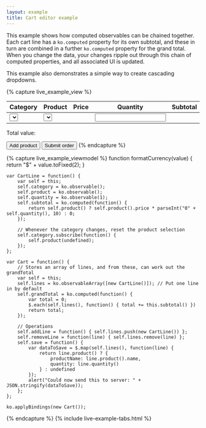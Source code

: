 ```yaml
---
layout: example
title: Cart editor example
---
```


<script type="text/javascript" src="resources/sampleProductCategories.js"> </script>
<style type="text/css">        	
    .liveExample th { text-align: left }
    .liveExample .price { text-align: right; padding-right: 2em; }
    .liveExample .grandTotal { border-top: 1px solid silver; padding-top: 0.5em; font-size: 1.2em; }
    .liveExample .grandTotal SPAN { font-weight: bold; }
    
    .liveExample table, .liveExample td, .liveExample th { padding: 0.2em; border-width: 0; margin: 0; vertical-align: top; }
    .liveExample td input, .liveExample td select { width: 8em; }
    .liveExample td.quantity input { width: 4em; }
    .liveExample td select { height: 1.8em; white-space: nowrap; }
</style>

This example shows how computed observables can be chained together. Each cart line has a `ko.computed` property for its own subtotal, and these in turn are combined in a further `ko.computed` property for the grand total. When you change the data, your changes ripple out through this chain of computed properties, and all associated UI is updated.

This example also demonstrates a simple way to create cascading dropdowns.

{% capture live_example_view %}
<table width='100%'>
    <thead>
        <tr>
            <th width='25%'>Category</th>
            <th width='25%'>Product</th>
            <th class='price' width='15%'>Price</th>
            <th class='quantity' width='10%'>Quantity</th>
            <th class='price' width='15%'>Subtotal</th>
            <th width='10%'> </th>
        </tr>
    </thead>
    <tbody data-bind='foreach: lines'>
        <tr>
            <td>
                <select data-bind='options: sampleProductCategories, optionsText: "name", optionsCaption: "Select...", value: category'> </select>
            </td>
            <td data-bind="with: category">
                <select data-bind='options: products, optionsText: "name", optionsCaption: "Select...", value: $parent.product'> </select>
            </td>
            <td class='price' data-bind='with: product'>
                <span data-bind='text: formatCurrency(price)'> </span>
            </td>
            <td class='quantity'>
                <input data-bind='visible: product, value: quantity, valueUpdate: "afterkeydown"' />
            </td>
            <td class='price'>
                <span data-bind='visible: product, text: formatCurrency(subtotal())' > </span>
            </td>
            <td>
                <a href='#' data-bind='click: $parent.removeLine'>Remove</a>
            </td>
        </tr>
    </tbody>
</table>
<p class='grandTotal'>
    Total value: <span data-bind='text: formatCurrency(grandTotal())'> </span>
</p>
<button data-bind='click: addLine'>Add product</button>
<button data-bind='click: save'>Submit order</button>
{% endcapture %}

{% capture live_example_viewmodel %}
    function formatCurrency(value) {
        return "$" + value.toFixed(2);
    }

    var CartLine = function() {
        var self = this;
        self.category = ko.observable();
        self.product = ko.observable();
        self.quantity = ko.observable(1);
        self.subtotal = ko.computed(function() {
            return self.product() ? self.product().price * parseInt("0" + self.quantity(), 10) : 0;
        });

        // Whenever the category changes, reset the product selection
        self.category.subscribe(function() {
            self.product(undefined);
        });
    };
    
    var Cart = function() {
        // Stores an array of lines, and from these, can work out the grandTotal
        var self = this;
        self.lines = ko.observableArray([new CartLine()]); // Put one line in by default
        self.grandTotal = ko.computed(function() {
            var total = 0;
            $.each(self.lines(), function() { total += this.subtotal() })
            return total;
        });

        // Operations
        self.addLine = function() { self.lines.push(new CartLine()) };
        self.removeLine = function(line) { self.lines.remove(line) };
        self.save = function() {
            var dataToSave = $.map(self.lines(), function(line) {
                return line.product() ? {
                    productName: line.product().name,
                    quantity: line.quantity()
                } : undefined
            });
            alert("Could now send this to server: " + JSON.stringify(dataToSave));
        };
    };

    ko.applyBindings(new Cart());
{% endcapture %}
{% include live-example-tabs.html %}